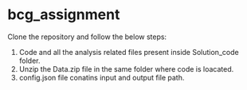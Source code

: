 # bcg_assignment

Clone the repository and follow the below steps:

1. Code and all the analysis related files present inside Solution_code folder. 
2. Unzip the Data.zip file in the same folder where code is loacated.
3. config.json file conatins input and output file path.
